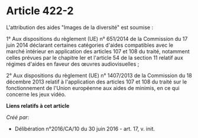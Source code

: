 # Article 422-2

L'attribution des aides "Images de la diversité" est soumise :

1° Aux dispositions du règlement (UE) n° 651/2014 de la Commission du 17 juin 2014 déclarant certaines catégories d'aides
compatibles avec le marché intérieur en application des articles 107 et 108 du traité, notamment celles prévues par le
chapitre Ier et l'article 54 de la section 11 relatif aux régimes d'aides en faveur des œuvres audiovisuelles ;

2° Aux dispositions du règlement (UE) n° 1407/2013 de la Commission du 18 décembre 2013 relatif à l'application des articles
107 et 108 du traité sur le fonctionnement de l'Union européenne aux aides de minimis, en ce qui concerne les jeux vidéo.

**Liens relatifs à cet article**

_Créé par_:

  - Délibération n°2016/CA/10 du 30 juin 2016 - art. 17, v. init.
